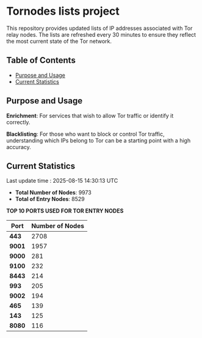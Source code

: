 # Tornodes lists project

This repository provides updated lists of IP addresses associated with Tor relay nodes. The lists are refreshed every 30 minutes to ensure they reflect the most current state of the Tor network.

## Table of Contents

- [Purpose and Usage](#purpose-and-usage)
- [Current Statistics](#current-statistics)


## Purpose and Usage

**Enrichment**: For services that wish to allow Tor traffic or identify it correctly.

**Blacklisting**: For those who want to block or control Tor traffic, understanding which IPs belong to Tor can be a starting point with a high accuracy.

## Current Statistics

Last update time : 2025-08-15 14:30:13 UTC

- **Total Number of Nodes**: 9973
- **Total of Entry Nodes**: 8529

**TOP 10 PORTS USED FOR TOR ENTRY NODES**

| **Port** | **Number of Nodes** |
|------|-----------------|
| **443**   | 2708  |
| **9001**   | 1957  |
| **9000**   | 281  |
| **9100**   | 232  |
| **8443**   | 214  |
| **993**   | 205  |
| **9002**   | 194  |
| **465**   | 139  |
| **143**   | 125  |
| **8080**   | 116  |

